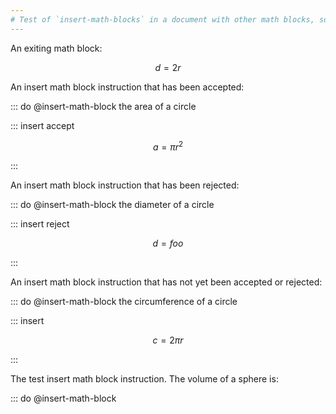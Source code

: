 ```yaml
---
# Test of `insert-math-blocks` in a document with other math blocks, some of which are generated by assistants
---
```


An exiting math block:

$$
d = 2r
$$

An insert math block instruction that has been accepted:

::: do @insert-math-block the area of a circle

::: insert accept

$$
a = \pi r^2
$$

:::

An insert math block instruction that has been rejected:

::: do @insert-math-block the diameter of a circle

::: insert reject

$$
d = foo
$$

:::

An insert math block instruction that has not yet been accepted or rejected:

::: do @insert-math-block the circumference of a circle

::: insert

$$
c = 2\pi r
$$

:::

The test insert math block instruction. The volume of a sphere is:

::: do @insert-math-block
